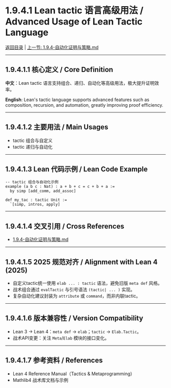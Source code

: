 # 1.9.4.1 Lean tactic 语言高级用法 / Advanced Usage of Lean Tactic Language

[返回目录](../CONTINUOUS_PROGRESS.md) | [上一节: 1.9.4-自动化证明与策略.md](1.9.4-自动化证明与策略.md)

---

## 1.9.4.1.1 核心定义 / Core Definition

**中文**：Lean tactic 语言支持组合、递归、自动化等高级用法，极大提升证明效率。

**English**: Lean's tactic language supports advanced features such as composition, recursion, and automation, greatly improving proof efficiency.

---

## 1.9.4.1.2 主要用法 / Main Usages

- tactic 组合与自定义
- tactic 递归与自动化

---

## 1.9.4.1.3 Lean 代码示例 / Lean Code Example

```lean
-- tactic 组合与自动化示例
example (a b c : Nat) : a + b + c = c + b + a :=
  by simp [add_comm, add_assoc]

def my_tac : tactic Unit :=
  `[simp, intros, apply]
```

---

## 1.9.4.1.4 交叉引用 / Cross References

- [1.9.4-自动化证明与策略.md](1.9.4-自动化证明与策略.md)

---

## 1.9.4.1.5 2025 规范对齐 / Alignment with Lean 4 (2025)

- 自定义tactic统一使用 `elab ... : tactic` 语法，避免旧版 `meta def` 风格。
- 战术组合通过 `evalTactic` 与引号语法 `(tactic| ... )` 实现。
- 复杂自动化建议封装为 `attribute` 或 `command`，而非内联tactic。

---

## 1.9.4.1.6 版本兼容性 / Version Compatibility

- Lean 3 → Lean 4：`meta def` → `elab`；`tactic` → `Elab.Tactic`。
- 战术API变更：关注 `Meta`/`Elab` 模块的接口变化。

---

## 1.9.4.1.7 参考资料 / References

- Lean 4 Reference Manual（Tactics & Metaprogramming）
- Mathlib4 战术库文档与示例
